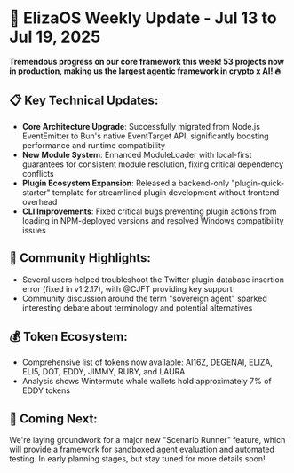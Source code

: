 # 🚀 ElizaOS Weekly Update - Jul 13 to Jul 19, 2025

**Tremendous progress on our core framework this week! 53 projects now in production, making us the largest agentic framework in crypto x AI! 🔥**

## 📋 Key Technical Updates:
- **Core Architecture Upgrade**: Successfully migrated from Node.js EventEmitter to Bun's native EventTarget API, significantly boosting performance and runtime compatibility
- **New Module System**: Enhanced ModuleLoader with local-first guarantees for consistent module resolution, fixing critical dependency conflicts
- **Plugin Ecosystem Expansion**: Released a backend-only "plugin-quick-starter" template for streamlined plugin development without frontend overhead
- **CLI Improvements**: Fixed critical bugs preventing plugin actions from loading in NPM-deployed versions and resolved Windows compatibility issues

## 👥 Community Highlights:
- Several users helped troubleshoot the Twitter plugin database insertion error (fixed in v1.2.17), with @CJFT providing key support
- Community discussion around the term "sovereign agent" sparked interesting debate about terminology and potential alternatives

## 💰 Token Ecosystem:
- Comprehensive list of tokens now available: AI16Z, DEGENAI, ELIZA, ELI5, DOT, EDDY, JIMMY, RUBY, and LAURA
- Analysis shows Wintermute whale wallets hold approximately 7% of EDDY tokens

## 🔮 Coming Next:
We're laying groundwork for a major new "Scenario Runner" feature, which will provide a framework for sandboxed agent evaluation and automated testing. In early planning stages, but stay tuned for more details soon!